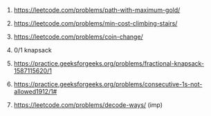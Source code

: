 1. https://leetcode.com/problems/path-with-maximum-gold/

2. https://leetcode.com/problems/min-cost-climbing-stairs/

3. https://leetcode.com/problems/coin-change/

4. 0/1 knapsack

5. https://practice.geeksforgeeks.org/problems/fractional-knapsack-1587115620/1

6. https://practice.geeksforgeeks.org/problems/consecutive-1s-not-allowed1912/1#

7. https://leetcode.com/problems/decode-ways/ (imp)
